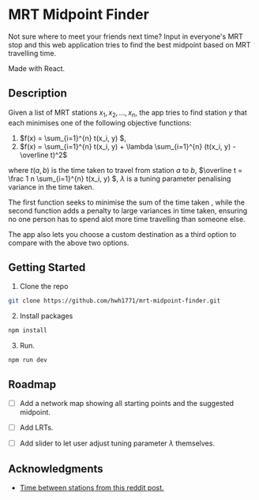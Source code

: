 # MRT Midpoint Finder

Not sure where to meet your friends next time? Input in everyone's MRT stop and this web application tries to find the best midpoint based on MRT travelling time.

Made with React.

## Description

Given a list of MRT stations $x_1, x_2, \dots, x_n$, the app tries to find  station $y$ that each minimises one of the following objective functions:
1. $f(x) = \sum_{i=1}^{n} t(x_i, y) $,
2. $f(x) = \sum_{i=1}^{n} t(x_i, y) + \lambda \sum_{i=1}^{n} (t(x_i, y) - \overline t)^2$

where 
$t(a,b)$ is the time taken to travel from station $a$ to $b$, 
$\overline t = \frac 1 n \sum_{i=1}^{n} t(x_i, y) $,
$\lambda$ is a tuning parameter penalising variance in the time taken.

The first function seeks to minimise the sum of the time taken , while the second function adds a penalty to large variances in time taken, ensuring no one person has to spend alot more time travelling than someone else.

The app also lets you choose a custom destination as a third option to compare with the above two options.

## Getting Started

1. Clone the repo
```bash
git clone https://github.com/hwh1771/mrt-midpoint-finder.git
```

2. Install packages
```bash
npm install
```

3. Run.
```
npm run dev
```

## Roadmap

- [ ] Add a network map showing all starting points and the suggested midpoint.

- [ ] Add LRTs.

- [ ] Add slider to let user adjust tuning parameter $\lambda$ themselves.

## Acknowledgments

* [Time between stations from this reddit post.](https://www.reddit.com/r/singapore/comments/kmsbl4/challenge_accepted_122_mrt_stations_rta/)
